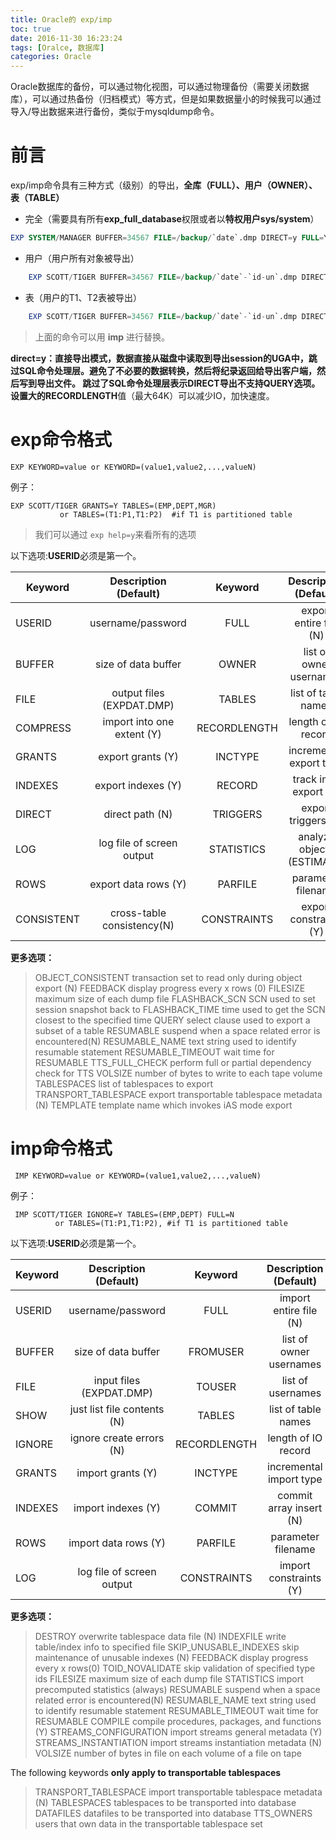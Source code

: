 ```yaml
---
title: Oracle的 exp/imp
toc: true
date: 2016-11-30 16:23:24
tags: [Oralce, 数据库]
categories: Oracle
---
```

Oracle数据库的备份，可以通过物化视图，可以通过物理备份（需要关闭数据库），可以通过热备份（归档模式）等方式，但是如果数据量小的时候我可以通过导入/导出数据来进行备份，类似于mysqldump命令。
<!--more-->
# 前言
exp/imp命令具有三种方式（级别）的导出，**全库（FULL）、用户（OWNER）、表（TABLE）**
- 完全（需要具有所有**exp_full_database**权限或者以**特权用户sys/system**）
```sql
EXP SYSTEM/MANAGER BUFFER=34567 FILE=/backup/`date`.dmp DIRECT=y FULL=Y
```
- 用户（用户所有对象被导出）
```sql
	EXP SCOTT/TIGER BUFFER=34567 FILE=/backup/`date`-`id-un`.dmp DIRECT=y OWNER=SCOTT
```
- 表（用户的T1、T2表被导出）
```sql
	EXP SCOTT/TIGER BUFFER=34567 FILE=/backup/`date`-`id-un`.dmp DIRECT=y OWNER=SCOTT TABLES=(T1,T2)
```
> 上面的命令可以用 **imp** 进行替换。 

**direct=y：**直接导出模式，数据直接从磁盘中读取到导出session的UGA中，跳过SQL命令处理层。避免了不必要的数据转换，然后将纪录返回给导出客户端，然后写到导出文件。 
跳过了SQL命令处理层表示DIRECT导出不支持QUERY选项。
设置大的**RECORDLENGTH**值（最大64K）可以减少IO，加快速度。
# exp命令格式

	EXP KEYWORD=value or KEYWORD=(value1,value2,...,valueN)
例子：

	EXP SCOTT/TIGER GRANTS=Y TABLES=(EMP,DEPT,MGR)
               or TABLES=(T1:P1,T1:P2)  #if T1 is partitioned table
> 我们可以通过 `exp help=y`来看所有的选项

以下选项:**USERID**必须是第一个。

|Keyword    |Description (Default)      |Keyword      |Description (Default)|
|-----------|:-------------------------:|:-----------:|:-------------------:|
|USERID     |username/password          |FULL         |export entire file (N)|
|BUFFER     |size of data buffer        |OWNER        |list of owner usernames|
|FILE       |output files (EXPDAT.DMP)  |TABLES       |list of table names|
|COMPRESS   |import into one extent (Y) |RECORDLENGTH |length of IO record|
|GRANTS     |export grants (Y)          |INCTYPE      |incremental export type|
|INDEXES    |export indexes (Y)         |RECORD       |track incr. export (Y)|
|DIRECT     |direct path (N)            |TRIGGERS     |export triggers (Y)|
|LOG        |log file of screen output  |STATISTICS   |analyze objects (ESTIMATE)|
|ROWS       |export data rows (Y)       |PARFILE      |parameter filename|
|CONSISTENT |cross-table consistency(N) |CONSTRAINTS  |export constraints (Y)|

**更多选项：**
>OBJECT_CONSISTENT    transaction set to read only during object export (N)
>FEEDBACK             display progress every x rows (0)
>FILESIZE             maximum size of each dump file
>FLASHBACK_SCN        SCN used to set session snapshot back to
>FLASHBACK_TIME       time used to get the SCN closest to the specified time
>QUERY                select clause used to export a subset of a table
>RESUMABLE            suspend when a space related error is encountered(N)
>RESUMABLE_NAME       text string used to identify resumable statement
>RESUMABLE_TIMEOUT    wait time for RESUMABLE 
>TTS_FULL_CHECK       perform full or partial dependency check for TTS
>VOLSIZE              number of bytes to write to each tape volume
>TABLESPACES          list of tablespaces to export
>TRANSPORT_TABLESPACE export transportable tablespace metadata (N)
>TEMPLATE             template name which invokes iAS mode export

# imp命令格式

     IMP KEYWORD=value or KEYWORD=(value1,value2,...,valueN)
例子：

     IMP SCOTT/TIGER IGNORE=Y TABLES=(EMP,DEPT) FULL=N
              or TABLES=(T1:P1,T1:P2), #if T1 is partitioned table

以下选项:**USERID**必须是第一个。

|Keyword  |Description (Default)       |Keyword      |Description (Default)|
|---------|:--------------------------:|:-----------:|:-------------------:|
|USERID   |username/password           |FULL         |import entire file (N)|
|BUFFER   |size of data buffer         |FROMUSER     |list of owner usernames|
|FILE     |input files (EXPDAT.DMP)    |TOUSER       |list of usernames|
|SHOW     |just list file contents (N) |TABLES       |list of table names|
|IGNORE   |ignore create errors (N)    |RECORDLENGTH |length of IO record|
|GRANTS   |import grants (Y)           |INCTYPE      |incremental import type|
|INDEXES  |import indexes (Y)          |COMMIT       |commit array insert (N)|
|ROWS     |import data rows (Y)        |PARFILE      |parameter filename|
|LOG      |log file of screen output   |CONSTRAINTS  |import constraints (Y)|

**更多选项：**
>DESTROY                overwrite tablespace data file (N)
>INDEXFILE              write table/index info to specified file
>SKIP_UNUSABLE_INDEXES  skip maintenance of unusable indexes (N)
>FEEDBACK               display progress every x rows(0)
>TOID_NOVALIDATE        skip validation of specified type ids 
>FILESIZE               maximum size of each dump file
>STATISTICS             import precomputed statistics (always)
>RESUMABLE              suspend when a space related error is encountered(N)
>RESUMABLE_NAME         text string used to identify resumable statement
>RESUMABLE_TIMEOUT      wait time for RESUMABLE 
>COMPILE                compile procedures, packages, and functions (Y)
>STREAMS_CONFIGURATION  import streams general metadata (Y)
>STREAMS_INSTANTIATION  import streams instantiation metadata (N)
>VOLSIZE                number of bytes in file on each volume of a file on tape

The following keywords **only apply to transportable tablespaces**
>TRANSPORT_TABLESPACE import transportable tablespace metadata (N)
>TABLESPACES tablespaces to be transported into database
>DATAFILES datafiles to be transported into database
>TTS_OWNERS users that own data in the transportable tablespace set
